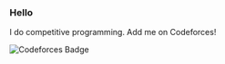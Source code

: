 ### Hello

I do competitive programming. Add me on Codeforces!
  
![Codeforces Badge](https://cp-logo.vercel.app/codeforces/tzak)
